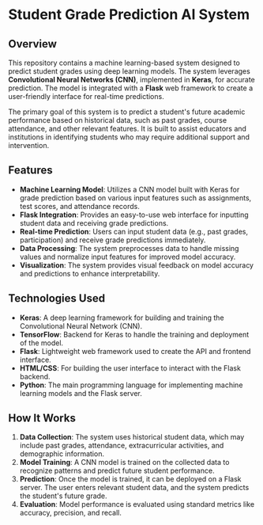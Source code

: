# Student Grade Prediction AI System

## Overview
This repository contains a machine learning-based system designed to predict student grades using deep learning models. The system leverages **Convolutional Neural Networks (CNN)**, implemented in **Keras**, for accurate prediction. The model is integrated with a **Flask** web framework to create a user-friendly interface for real-time predictions.

The primary goal of this system is to predict a student's future academic performance based on historical data, such as past grades, course attendance, and other relevant features. It is built to assist educators and institutions in identifying students who may require additional support and intervention.

## Features
- **Machine Learning Model**: Utilizes a CNN model built with Keras for grade prediction based on various input features such as assignments, test scores, and attendance records.
- **Flask Integration**: Provides an easy-to-use web interface for inputting student data and receiving grade predictions.
- **Real-time Prediction**: Users can input student data (e.g., past grades, participation) and receive grade predictions immediately.
- **Data Processing**: The system preprocesses data to handle missing values and normalize input features for improved model accuracy.
- **Visualization**: The system provides visual feedback on model accuracy and predictions to enhance interpretability.

## Technologies Used
- **Keras**: A deep learning framework for building and training the Convolutional Neural Network (CNN).
- **TensorFlow**: Backend for Keras to handle the training and deployment of the model.
- **Flask**: Lightweight web framework used to create the API and frontend interface.
- **HTML/CSS**: For building the user interface to interact with the Flask backend.
- **Python**: The main programming language for implementing machine learning models and the Flask server.

## How It Works
1. **Data Collection**: The system uses historical student data, which may include past grades, attendance, extracurricular activities, and demographic information.
2. **Model Training**: A CNN model is trained on the collected data to recognize patterns and predict future student performance.
3. **Prediction**: Once the model is trained, it can be deployed on a Flask server. The user enters relevant student data, and the system predicts the student's future grade.
4. **Evaluation**: Model performance is evaluated using standard metrics like accuracy, precision, and recall.



